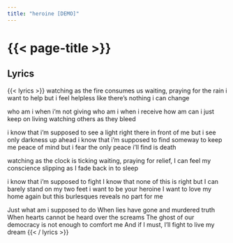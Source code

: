 ```yaml
---
title: "heroine [DEMO]"
---
```

# {{< page-title >}}

## Lyrics
{{< lyrics >}}
watching as the fire consumes us
waiting, praying for the rain
i want to help but i feel helpless
like there’s nothing i can change

who am i when i’m not giving
who am i when i receive
how am can i just keep on living
watching others as they bleed

i know that i’m supposed to see
a light right there in front of me
but i see only darkness up ahead
i know that i’m supposed to find
someway to keep me peace of mind
but i fear the only peace i’ll find is death

watching as the clock is ticking
waiting, praying for relief,
I can feel my conscience slipping
as I fade back in to sleep

i know that i’m supposed to fight
I know that none of this is right
but I can barely stand on my two feet
i want to be your heroine
I want to love my home again
but this burlesques reveals no part for me

Just what am i supposed to do
When lies have gone and murdered truth
When hearts cannot be heard over the screams
The ghost of our democracy
is not enough to comfort me
And if I must, I’ll fight to live my dream
{{< / lyrics >}}
